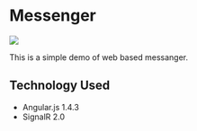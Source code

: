 # Messenger
![](http://realestatopia.com/images/messenger.jpg)

This is a simple demo of web based messanger.

## Technology Used
- Angular.js 1.4.3
- SignalR 2.0





